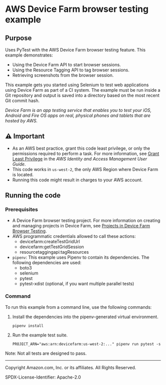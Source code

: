 # AWS Device Farm browser testing example

## Purpose

Uses PyTest with the AWS Device Farm browser testing feature. This example demonstrates:

* Using the Device Farm API to start browser sessions.
* Using the Resource Tagging API to tag browser sessions.
* Retrieving screenshots from the browser session.

This example gets you started using Selenium to test web applications using 
Device Farm as part of a CI system. The example must be run inside a Git repository 
and output is saved into a directory based on the most recent Git commit hash.

*Device Farm is an app testing service that enables you to test your iOS, Android and 
Fire OS apps on real, physical phones and tablets that are hosted by AWS.* 

## ⚠ Important

- As an AWS best practice, grant this code least privilege, or only the 
  permissions required to perform a task. For more information, see 
  [Grant Least Privilege](https://docs.aws.amazon.com/IAM/latest/UserGuide/best-practices.html#grant-least-privilege) 
  in the *AWS Identity and Access Management 
  User Guide*.
- This code works in `us-west-2`, the only AWS Region where Device Farm is located.
- Running this code might result in charges to your AWS account.

## Running the code

### Prerequisites

* A Device Farm browser testing project. For more information on creating and managing 
projects in Device Farm, see 
[Projects in Device Farm Browser Testing](https://docs.aws.amazon.com/devicefarm/latest/testgrid/managing-projects.html).
* AWS programmatic credentials allowed to call these actions:
  * devicefarm:createTestGridUrl
  * devicefarm:getTestGridSession
  * resourcetaggingapi:tagResources
* `pipenv`: This example uses Pipenv to contain its dependencies. The following 
dependencies are used:
    * boto3
    * selenium
    * pytest
    * pytest-xdist (optional, if you want multiple parallel tests)

### Command

To run this example from a command line, use the following commands:

1. Install the dependencies into the pipenv-generated virtual environment.

    ```
    pipenv install
    ```

1. Run the example test suite.

    ```
    PROJECT_ARN="aws:arn:devicefarm:us-west-2:..." pipenv run pytest -s
    ```

Note: Not all tests are designed to pass.

---
Copyright Amazon.com, Inc. or its affiliates. All Rights Reserved.

SPDX-License-Identifier: Apache-2.0
